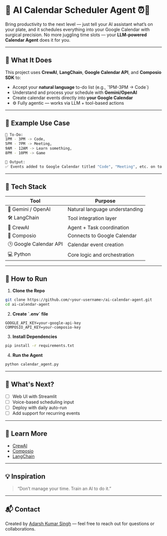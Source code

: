 # 🤖 AI Calendar Scheduler Agent ⏰📅

Bring productivity to the next level — just tell your AI assistant what’s on your plate, and it schedules everything into your Google Calendar with surgical precision. No more juggling time slots — your **LLM-powered Calendar Agent** does it for you.

---

## 🚀 What It Does

This project uses **CrewAI**, **LangChain**, **Google Calendar API**, and **Composio SDK** to:
- Accept your **natural language** to-do list (e.g., \`1PM-3PM -> Code\`)
- Understand and process your schedule with **Gemini/OpenAI**
- Create calendar events directly into **your Google Calendar**
- ⚙️ Fully agentic — works via LLM + tool-based actions

---

## 🎯 Example Use Case

```bash
📝 To-Do:
1PM - 3PM -> Code,
5PM - 7PM -> Meeting,
9AM - 12AM -> Learn something,
8PM - 10PM -> Game

🤖 Output:
✅ Events added to Google Calendar titled "Code", "Meeting", etc. on today’s date.
```

---

## 🧠 Tech Stack

| Tool        | Purpose                         |
|-------------|----------------------------------|
| 🧠 Gemini / OpenAI | Natural language understanding |
| 🛠️ LangChain       | Tool integration layer         |
| 🧰 CrewAI          | Agent + Task coordination     |
| 🔌 Composio        | Connects to Google Calendar   |
| 🕒 Google Calendar API | Calendar event creation   |
| 💻 Python         | Core logic and orchestration |

---

## 🔧 How to Run

1. **Clone the Repo**

```bash
git clone https://github.com/<your-username>/ai-calendar-agent.git
cd ai-calendar-agent
```

2. **Create \`.env\` file**

```
GOOGLE_API_KEY=your-google-api-key
COMPOSIO_API_KEY=your-composio-key
```

3. **Install Dependencies**

```bash
pip install -r requirements.txt
```

4. **Run the Agent**

```bash
python calendar_agent.py
```

---

## 🧪 What's Next?

- [ ] Web UI with Streamlit
- [ ] Voice-based scheduling input
- [ ] Deploy with daily auto-run
- [ ] Add support for recurring events

---

## 📘 Learn More

- [CrewAI](https://github.com/joaomdmoura/crewai)
- [Composio](https://docs.composio.dev/)
- [LangChain](https://docs.langchain.com/)

---

## 💡 Inspiration

> “Don’t manage your time. Train an AI to do it.”

---

## 📬 Contact

Created by [Adarsh Kumar Singh](https://www.linkedin.com/in/adarsh-kumar-singh-data/) — feel free to reach out for questions or collaborations.